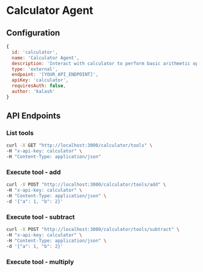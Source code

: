 # Calculator Agent

## Configuration

```javascript
{
  id: 'calculator',
  name: 'Calculator Agent',
  description: 'Interact with calculator to perform basic arithmetic operations',
  type: 'external',
  endpoint: '[YOUR_API_ENDPOINT]',
  apiKey: 'calculator',
  requiresAuth: false,
  author: 'kalash'
}
```

## API Endpoints

### List tools

```bash
curl -X GET "http://localhost:3000/calculator/tools" \
-H "x-api-key: calculator" \
-H "Content-Type: application/json"
```

### Execute tool - add

```bash
curl -X POST "http://localhost:3000/calculator/tools/add" \
-H "x-api-key: calculator" \
-H "Content-Type: application/json" \
-d '{"a": 1, "b": 2}'
```

### Execute tool - subtract

```bash
curl -X POST "http://localhost:3000/calculator/tools/subtract" \
-H "x-api-key: calculator" \
-H "Content-Type: application/json" \
-d '{"a": 1, "b": 2}'
```

### Execute tool - multiply

